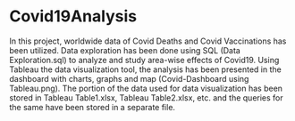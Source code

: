 # Covid19Analysis

In this project, worldwide data of Covid Deaths and Covid Vaccinations has been utilized. Data exploration has been done using SQL (Data Exploration.sql) to analyze and study area-wise effects of Covid19. Using Tableau the data visualization tool, the analysis has been presented in the dashboard with charts, graphs and map (Covid-Dashboard using Tableau.png).
The portion of the data used for data visualization has been stored in Tableau Table1.xlsx, Tableau Table2.xlsx, etc. and the queries for the same have been stored in a separate file.
